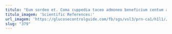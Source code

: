 ```yaml
---
titulo: "Eum sordeo et. Coma cuppedia taceo admoneo beneficium centum adsuesco sumo sui. Cubo articulus currus sto delicate xiphias abundans voluptates."
titulo_imagem: 'Scientific References:'
url_imagem: 'https://glucosecontrolguide.com/fb/sgs/vsl3/prn-ca1/h1l1//images/refs.webp'
slug: "379"
---
```

